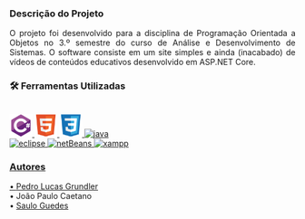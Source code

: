 ### Descrição do Projeto 
<p align="justify">
O projeto foi desenvolvido para a disciplina de Programação Orientada a Objetos no 3.º semestre do curso de Análise e Desenvolvimento de Sistemas. O software consiste em um site simples e ainda (inacabado) de vídeos de conteúdos educativos desenvolvido em ASP.NET Core.
 
### 🛠️ Ferramentas Utilizadas 
<div style="display: inline_block" alt="linguagens"><br>
<a href="https://www.java.com" target="_blank"> <img src="https://raw.githubusercontent.com/devicons/devicon/master/icons/csharp/csharp-original.svg" alt="java" width="40" height="40"/> </a>
<a href="https://www.java.com" target="_blank"> <img src="https://raw.githubusercontent.com/devicons/devicon/master/icons/html5/html5-original.svg" alt="java" width="40" height="40"/> </a>
<a href="https://www.java.com" target="_blank"> <img src="https://raw.githubusercontent.com/devicons/devicon/master/icons/css3/css3-original.svg" alt="java" width="40" height="40"/> </a>
<a href="https://www.java.com" target="_blank"> <img src="https://user-images.githubusercontent.com/100096259/205119522-b5049599-3eed-4c9e-96b8-91642c189ae3.svg" alt="java" width="40" height="40"/> </a>
</div>
  
<div style="display: inline_block" alt="ferramentas">
    <a href="https://www.eclipse.org" target="_blank"> <img src="https://visualstudio.microsoft.com/wp-content/uploads/2021/10/Product-Icon.svg" alt="eclipse" width="40" height="40"/>  </a> <a href="https://netbeans.apache.org/" target="_blank"> <img src="https://cdn.worldvectorlogo.com/logos/dot-net-core-7.svg" alt="netBeans" width="35" height="40"/> </a>  <a href="https://www.apachefriends.org/pt_br/index.html" target="_blank"> <img src="https://user-images.githubusercontent.com/100096259/205119528-d4e0f1b4-b0ad-42f5-a55d-c16ef955413d.svg" alt="xampp" width="40" height="40"/>      
</div>
 

     

### Autores
• [Pedro Lucas Grundler](https://github.com/pEdrolgdcm)<br />
• João Paulo Caetano<br />
• [Saulo Guedes](https://github.com/SauloHGN)
